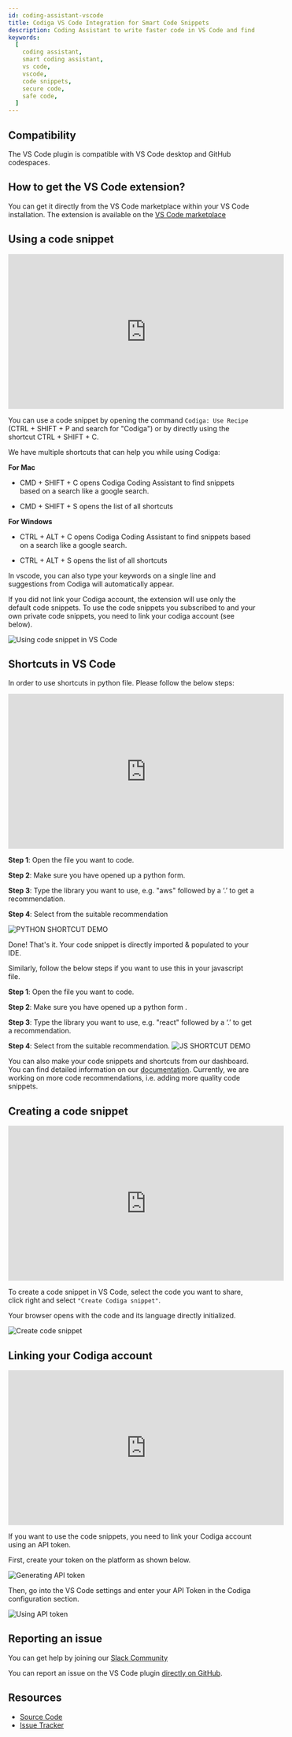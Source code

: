 ```yaml
---
id: coding-assistant-vscode
title: Codiga VS Code Integration for Smart Code Snippets
description: Coding Assistant to write faster code in VS Code and find safe and secure code within seconds. Work for 15+ languages.
keywords:
  [
    coding assistant,
    smart coding assistant,
    vs code,
    vscode,
    code snippets,
    secure code,
    safe code,
  ]
---
```


## Compatibility

The VS Code plugin is compatible with VS Code desktop and GitHub codespaces.

## How to get the VS Code extension?

You can get it directly from the VS Code marketplace within your VS Code installation.
The extension is available on the [VS Code marketplace](https://marketplace.visualstudio.com/items?itemName=codiga.vscode-plugin)

## Using a code snippet

<iframe width="560" height="315" src="https://www.youtube.com/embed/wrMy6hQWCrs?start=193" title="YouTube video player" frameborder="0" allow="accelerometer; autoplay; clipboard-write; encrypted-media; gyroscope; picture-in-picture" allowfullscreen></iframe>

You can use a code snippet by opening the command `Codiga: Use Recipe` (CTRL + SHIFT + P and search for "Codiga") or by
directly using the shortcut CTRL + SHIFT + C.

We have multiple shortcuts that can help you while using Codiga:

**For Mac**

- CMD + SHIFT + C opens Codiga Coding Assistant to find snippets based on a search like a google search.

- CMD + SHIFT + S opens the list of all shortcuts

**For Windows**

- CTRL + ALT + C opens Codiga Coding Assistant to find snippets based on a search like a google search.

- CTRL + ALT + S opens the list of all shortcuts

In vscode, you can also type your keywords on a single line and suggestions from Codiga will automatically appear.

If you did not link your Codiga account, the extension will use only the default code snippets. To use the code snippets you
subscribed to and your own private code snippets, you need to link your codiga account (see below).

![Using code snippet in VS Code](/img/coding-assistant/vscode-use-recipe.gif)

## Shortcuts in VS Code

In order to use shortcuts in python file. Please follow the below steps:

<iframe width="560" height="315" src="https://www.youtube.com/embed/wrMy6hQWCrs?start=245" title="YouTube video player" frameborder="0" allow="accelerometer; autoplay; clipboard-write; encrypted-media; gyroscope; picture-in-picture" allowfullscreen></iframe>

**Step 1**: Open the file you want to code.

**Step 2**: Make sure you have opened up a python form.

**Step 3**: Type the library you want to use, e.g. "aws" followed by a ‘.’ to get a recommendation.

**Step 4**: Select from the suitable recommendation

![PYTHON SHORTCUT DEMO](/img/shortcuts-vs-code/pydemo.gif)

Done! That's it. Your code snippet is directly imported & populated to your IDE.

Similarly, follow the below steps if you want to use this in your javascript file.

**Step 1**: Open the file you want to code.

**Step 2**: Make sure you have opened up a python form .

**Step 3**: Type the library you want to use, e.g. "react" followed by a ‘.’ to get a recommendation.

**Step 4**: Select from the suitable recommendation.
![JS SHORTCUT DEMO](/img/shortcuts-vs-code/jsdemo.gif)

You can also make your code snippets and shortcuts from our dashboard. You can find detailed information on our [documentation](https://doc.codiga.io).
Currently, we are working on more code recommendations, i.e. adding more quality code snippets.

## Creating a code snippet

<iframe width="560" height="315" src="https://www.youtube.com/embed/wrMy6hQWCrs?start=307" title="YouTube video player" frameborder="0" allow="accelerometer; autoplay; clipboard-write; encrypted-media; gyroscope; picture-in-picture" allowfullscreen></iframe>

To create a code snippet in VS Code, select the code you want to share, click right and select `"Create Codiga snippet"`.

Your browser opens with the code and its language directly initialized.

![Create code snippet](/img/coding-assistant/vscode-create-recipe.gif)

## Linking your Codiga account

<iframe width="560" height="315" src="https://www.youtube.com/embed/wrMy6hQWCrs?start=110" title="YouTube video player" frameborder="0" allow="accelerometer; autoplay; clipboard-write; encrypted-media; gyroscope; picture-in-picture" allowfullscreen></iframe>

If you want to use the code snippets, you need to link your Codiga account using an API token.

First, create your token on the platform as shown below.

![Generating API token](/img/coding-assistant/api-token-creation.gif)

Then, go into the VS Code settings and enter your API Token in the Codiga configuration section.

![Using API token](/img/coding-assistant/vscode-configuration.png)

## Reporting an issue

You can get help by joining our [Slack Community](https://join.slack.com/t/codigahq/shared_invite/zt-9hvmfwie-9BUVFwZDwvpIGlkHv2mzYQ)

You can report an issue on the VS Code plugin [directly on GitHub](https://github.com/codiga/vscode-plugin/issues).

## Resources

- [Source Code](https://github.com/codiga/vscode-plugin)
- [Issue Tracker](https://github.com/codiga/vscode-plugin/issues)
